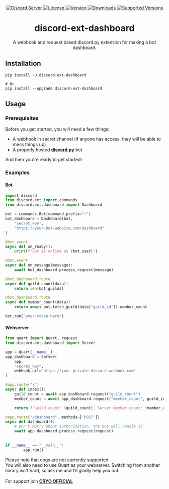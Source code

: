 <p align="center">
        <a href="https://discord.gg/Em2ZwkVbfE">
            <img alt="Discord Server"
                 src="https://discord.com/api/guilds/776230580941619251/embed.png" />
        </a>
        <a href="https://opensource.org/licenses/MIT">
            <img alt="License"
                 src="https://img.shields.io/badge/License-MIT-yellow.svg" />
        </a>
        <a href="https://pypi.org/project/discord-ext-dashboard/">
                <img alt="Version"
                     src="https://img.shields.io/pypi/v/discord-ext-dashboard.svg?text=version" />
        </a>
        <a href="https://pypi.org/project/discord-ext-dashboard/">
                <img alt="Downloads"
                     src="https://img.shields.io/pypi/dm/discord-ext-dashboard.svg" />
        </a>
        <a href="https://pypi.org/project/discord-ext-dashboard/">
                <img alt="Supported Versions"
                     src="https://img.shields.io/pypi/pyversions/discord-ext-dashboard.svg" />
        </a>
</p>

<h1 align=center>discord-ext-dashboard</h1>
<p align=center>A webhook and request based discord.py extension for making a bot dashboard.</p>

## Installation
```
pip install -U discord-ext-dashboard

# Or
pip install --upgrade discord-ext-dashboard
```

## Usage
### Prerequisites
Before you get started, you will need a few things:
 - A webhook in secret channel (if anyone has access, they will be able to mess things up)
 - A properly hosted [**discord.py**](https://github.com/Rapptz/discord.py) bot
 
 And then you're ready to get started!

### Examples
#### Bot
```py
import discord
from discord.ext import commands
from discord.ext.dashboard import Dashboard

bot = commands.Bot(command_prefix="!")
bot_dashboard = Dashboard(bot,
	"secret_key", 
	"https://your-bot-website.com/dashboard"
)

@bot.event
async def on_ready():
	print(f"Bot is online as {bot.user}")

@bot.event
async def on_message(message):
	await bot_dashboard.process_request(message)

@bot_dashboard.route
async def guild_count(data):
	return len(bot.guilds)

@bot_dashboard.route
async def member_count(data):
	return await bot.fetch_guild(data["guild_id"]).member_count

bot.run("your-token-here")
```


#### Webserver
```py
from quart import Quart, request
from discord.ext.dashboard import Server

app = Quart(__name__)
app_dashboard = Server(
	app,
	"secret_key", 
	webhook_url="https://your-private-discord-webhook.com"
)

@app.route("/")
async def index():
	guild_count = await app_dashboard.request("guild_count")
	member_count = await app_dashboard.request("member_count", guild_id=776230580941619251)

	return f"Guild count: {guild_count}, Server member count: {member_count}"

@app.route("/dashboard", methods=["POST"])
async def dashboard():
	# Don't worry about authorization, the bot will handle it
	await app_dashboard.process_request(request)
        
        
if __name__ == "__main__":
        app.run()
```


Please note that cogs are not currently supported.
<br>
You will also need to use Quart as your webserver. Switching from another library isn't hard, so ask me and I'll gladly help you out.
<br><br>
For support join [**CRYO OFFICIΛL**](https://discord.gg/Em2ZwkVbfE)
